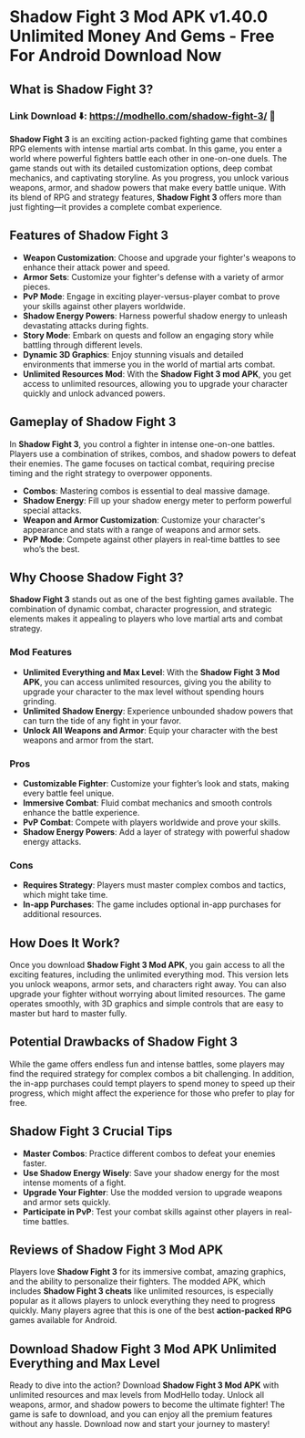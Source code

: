 # Shadow Fight 3 Mod APK v1.40.0 Unlimited Money And Gems - Free For Android Download Now

## What is Shadow Fight 3?

### Link Download ⬇️: https://modhello.com/shadow-fight-3/ 📲

**Shadow Fight 3** is an exciting action-packed fighting game that combines RPG elements with intense martial arts combat. In this game, you enter a world where powerful fighters battle each other in one-on-one duels. The game stands out with its detailed customization options, deep combat mechanics, and captivating storyline. As you progress, you unlock various weapons, armor, and shadow powers that make every battle unique. With its blend of RPG and strategy features, **Shadow Fight 3** offers more than just fighting—it provides a complete combat experience.

## Features of Shadow Fight 3
- **Weapon Customization**: Choose and upgrade your fighter's weapons to enhance their attack power and speed.
- **Armor Sets**: Customize your fighter's defense with a variety of armor pieces.
- **PvP Mode**: Engage in exciting player-versus-player combat to prove your skills against other players worldwide.
- **Shadow Energy Powers**: Harness powerful shadow energy to unleash devastating attacks during fights.
- **Story Mode**: Embark on quests and follow an engaging story while battling through different levels.
- **Dynamic 3D Graphics**: Enjoy stunning visuals and detailed environments that immerse you in the world of martial arts combat.
- **Unlimited Resources Mod**: With the **Shadow Fight 3 mod APK**, you get access to unlimited resources, allowing you to upgrade your character quickly and unlock advanced powers.

## Gameplay of Shadow Fight 3
In **Shadow Fight 3**, you control a fighter in intense one-on-one battles. Players use a combination of strikes, combos, and shadow powers to defeat their enemies. The game focuses on tactical combat, requiring precise timing and the right strategy to overpower opponents.

- **Combos**: Mastering combos is essential to deal massive damage.
- **Shadow Energy**: Fill up your shadow energy meter to perform powerful special attacks.
- **Weapon and Armor Customization**: Customize your character's appearance and stats with a range of weapons and armor sets.
- **PvP Mode**: Compete against other players in real-time battles to see who’s the best.

## Why Choose Shadow Fight 3?
**Shadow Fight 3** stands out as one of the best fighting games available. The combination of dynamic combat, character progression, and strategic elements makes it appealing to players who love martial arts and combat strategy.

### Mod Features
- **Unlimited Everything and Max Level**: With the **Shadow Fight 3 Mod APK**, you can access unlimited resources, giving you the ability to upgrade your character to the max level without spending hours grinding.
- **Unlimited Shadow Energy**: Experience unbounded shadow powers that can turn the tide of any fight in your favor.
- **Unlock All Weapons and Armor**: Equip your character with the best weapons and armor from the start.

### Pros
- **Customizable Fighter**: Customize your fighter’s look and stats, making every battle feel unique.
- **Immersive Combat**: Fluid combat mechanics and smooth controls enhance the battle experience.
- **PvP Combat**: Compete with players worldwide and prove your skills.
- **Shadow Energy Powers**: Add a layer of strategy with powerful shadow energy attacks.

### Cons
- **Requires Strategy**: Players must master complex combos and tactics, which might take time.
- **In-app Purchases**: The game includes optional in-app purchases for additional resources.

## How Does It Work?
Once you download **Shadow Fight 3 Mod APK**, you gain access to all the exciting features, including the unlimited everything mod. This version lets you unlock weapons, armor sets, and characters right away. You can also upgrade your fighter without worrying about limited resources. The game operates smoothly, with 3D graphics and simple controls that are easy to master but hard to master fully.

## Potential Drawbacks of Shadow Fight 3
While the game offers endless fun and intense battles, some players may find the required strategy for complex combos a bit challenging. In addition, the in-app purchases could tempt players to spend money to speed up their progress, which might affect the experience for those who prefer to play for free.

## Shadow Fight 3 Crucial Tips
- **Master Combos**: Practice different combos to defeat your enemies faster.
- **Use Shadow Energy Wisely**: Save your shadow energy for the most intense moments of a fight.
- **Upgrade Your Fighter**: Use the modded version to upgrade weapons and armor sets quickly.
- **Participate in PvP**: Test your combat skills against other players in real-time battles.

## Reviews of Shadow Fight 3 Mod APK
Players love **Shadow Fight 3** for its immersive combat, amazing graphics, and the ability to personalize their fighters. The modded APK, which includes **Shadow Fight 3 cheats** like unlimited resources, is especially popular as it allows players to unlock everything they need to progress quickly. Many players agree that this is one of the best **action-packed RPG** games available for Android.

## Download Shadow Fight 3 Mod APK Unlimited Everything and Max Level
Ready to dive into the action? Download **Shadow Fight 3 Mod APK** with unlimited resources and max levels from ModHello today. Unlock all weapons, armor, and shadow powers to become the ultimate fighter! The game is safe to download, and you can enjoy all the premium features without any hassle. Download now and start your journey to mastery!
